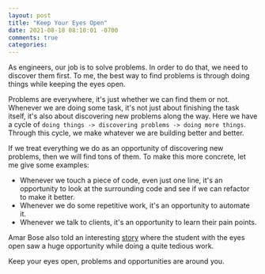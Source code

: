 ```yaml
---
layout: post
title: "Keep Your Eyes Open"
date: 2021-08-18 08:10:01 -0700
comments: true
categories: 
---
```


As engineers, our job is to solve problems. In order to do that, we need to discover them first. To me, the best way to find problems is through doing things while keeping the eyes open.

<!-- more -->

Problems are everywhere, it's just whether we can find them or not. Whenever we are doing some task, it's not just about finishing the task itself, it's also about discovering new problems along the way. Here we have a cycle of `doing things -> discovering problems -> doing more things`. Through this cycle, we make whatever we are building better and better.

If we treat everything we do as an opportunity of discovering new problems, then we will find tons of them. To make this more concrete, let me give some examples:

- Whenever we touch a piece of code, even just one line, it's an opportunity to look at the surrounding code and see if we can refactor to make it better.
- Whenever we do some repetitive work, it's an opportunity to automate it.
- Whenever we talk to clients, it's an opportunity to learn their pain points.

Amar Bose also told an interesting [story](https://www.youtube.com/watch?v=ySAXW-7WrDg) where the student with the eyes open saw a huge opportunity while doing a quite tedious work.

Keep your eyes open, problems and opportunities are around you.
